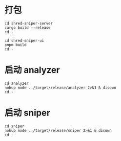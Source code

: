 # 打包
```shell
cd shred-sniper-server
cargo build --release
cd -

cd shred-sniper-ui
pnpm build
cd -
```

# 启动 analyzer
```shell
cd analyzer
nohup node ../target/release/analyzer 2>&1 & disown
cd -
```

# 启动 sniper
```shell
cd sniper 
nohup node ../target/release/sniper 2>&1 & disown
cd -
```